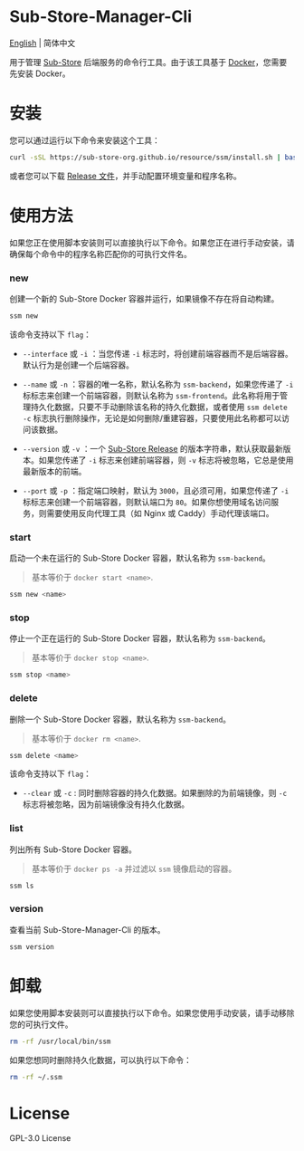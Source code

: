 # Sub-Store-Manager-Cli

[English](./README.md) | 简体中文

用于管理 [Sub-Store](https://github.com/sub-store-org/Sub-Store) 后端服务的命令行工具。由于该工具基于 [Docker](https://www.docker.com/)，您需要先安装 Docker。


# 安装

您可以通过运行以下命令来安装这个工具：

```bash
curl -sSL https://sub-store-org.github.io/resource/ssm/install.sh | bash
```

或者您可以下载 [Release 文件](https://github.com/DesnLee/Sub-Store-Manager-Cli/releases)，并手动配置环境变量和程序名称。


# 使用方法

如果您正在使用脚本安装则可以直接执行以下命令。如果您正在进行手动安装，请确保每个命令中的程序名称匹配你的可执行文件名。

### new

创建一个新的 Sub-Store Docker 容器并运行，如果镜像不存在将自动构建。

```bash
ssm new
```

该命令支持以下 `flag`：

- `--interface` 或 `-i` ：当您传递 `-i` 标志时，将创建前端容器而不是后端容器。默认行为是创建一个后端容器。
 
- `--name` 或 `-n` ：容器的唯一名称，默认名称为 `ssm-backend`，如果您传递了 `-i` 标标志来创建一个前端容器，则默认名称为 `ssm-frontend`。此名称将用于管理持久化数据，只要不手动删除该名称的持久化数据，或者使用 `ssm delete -c` 标志执行删除操作，无论是如何删除/重建容器，只要使用此名称都可以访问该数据。

- `--version` 或 `-v` ：一个 [Sub-Store Release](https://github.com/sub-store-org/Sub-Store/releases) 的版本字符串，默认获取最新版本。如果您传递了 `-i` 标志来创建前端容器，则 `-v` 标志将被忽略，它总是使用最新版本的前端。

- `--port` 或 `-p` ：指定端口映射，默认为 `3000`，且必须可用，如果您传递了 `-i` 标标志来创建一个前端容器，则默认端口为 `80`。如果你想使用域名访问服务，则需要使用反向代理工具（如 Nginx 或 Caddy）手动代理该端口。



### start

启动一个未在运行的 Sub-Store Docker 容器，默认名称为 `ssm-backend`。

> 基本等价于 `docker start <name>`.

```bash
ssm new <name>
```


### stop

停止一个正在运行的 Sub-Store Docker 容器，默认名称为 `ssm-backend`。

> 基本等价于 `docker stop <name>`.

```bash
ssm stop <name>
```


### delete

删除一个 Sub-Store Docker 容器，默认名称为 `ssm-backend`。

> 基本等价于 `docker rm <name>`.

```bash
ssm delete <name>
```

该命令支持以下 `flag`：
 
- `--clear` 或 `-c` : 同时删除容器的持久化数据。如果删除的为前端镜像，则 `-c` 标志将被忽略，因为前端镜像没有持久化数据。


### list

列出所有 Sub-Store Docker 容器。

> 基本等价于 `docker ps -a` 并过滤以 `ssm` 镜像启动的容器。

```bash
ssm ls
```


### version

查看当前 Sub-Store-Manager-Cli 的版本。

```bash
ssm version
```


# 卸载

如果您使用脚本安装则可以直接执行以下命令。如果您使用手动安装，请手动移除您的可执行文件。

```bash
rm -rf /usr/local/bin/ssm
```

如果您想同时删除持久化数据，可以执行以下命令：

```bash
rm -rf ~/.ssm
```


# License
GPL-3.0 License
